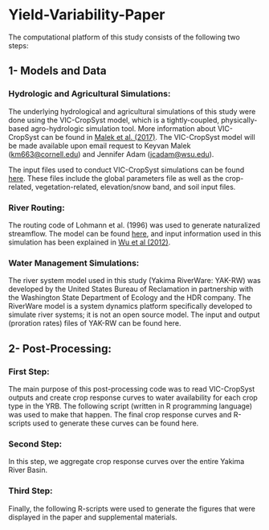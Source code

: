 # Yield-Variability-Paper
The computational platform of this study consists of the following two steps:
## 1-	Models and Data
### Hydrologic and Agricultural Simulations:
The underlying hydrological and agricultural simulations of this study were done using the VIC-CropSyst model, which is a tightly-coupled, physically-based agro-hydrologic simulation tool. More information about VIC-CropSyst can be found in [Malek et al. (2017)](https://www.geosci-model-dev.net/10/3059/2017/). The VIC-CropSyst model will be made available upon email request to Keyvan Malek (km663@cornell.edu) and Jennifer Adam (jcadam@wsu.edu). 

The input files used to conduct VIC-CropSyst simulations can be found [here](https://figshare.com/articles/Input_and_Output_Files/6818810). These files include the global parameters file as well as the crop-related, vegetation-related, elevation/snow band, and soil input files.

### River Routing:
The routing code of Lohmann et al. (1996) was used to generate naturalized streamflow. The model can be found [here](https://rvic.readthedocs.io/en/latest/), and input information used in this simulation has been explained in [Wu et al (2012)](https://agupubs.onlinelibrary.wiley.com/doi/full/10.1029/2012WR012313).

### Water Management Simulations:
The river system model used in this study (Yakima RiverWare: YAK-RW) was developed by the United States Bureau of Reclamation in partnership with the Washington State Department of Ecology and the HDR company. The RiverWare model is a system dynamics platform specifically developed to simulate river systems; it is not an open source model. The input and output (proration rates) files of YAK-RW can be found here.

## 2-	Post-Processing:

### First Step:
The main purpose of this post-processing code was to read VIC-CropSyst outputs and create crop response curves to water availability for each crop type in the YRB. The following script (written in R programming language) was used to make that happen. The final crop response curves and R-scripts used to generate these curves can be found here.

### Second Step:
In this step, we aggregate crop response curves over the entire Yakima River Basin.

### Third Step:
Finally, the following R-scripts were used to generate the figures that were displayed in the paper and supplemental materials.
